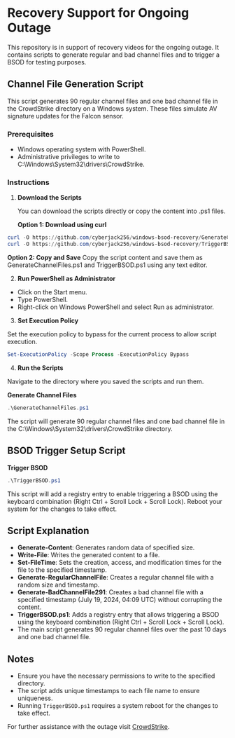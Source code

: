 # Recovery Support for Ongoing Outage

This repository is in support of recovery videos for the ongoing outage. It contains scripts to generate regular and bad channel files and to trigger a BSOD for testing purposes.

## Channel File Generation Script

This script generates 90 regular channel files and one bad channel file in the CrowdStrike directory on a Windows system. These files simulate AV signature updates for the Falcon sensor.

### Prerequisites

- Windows operating system with PowerShell.
- Administrative privileges to write to C:\Windows\System32\drivers\CrowdStrike.

### Instructions

1. **Download the Scripts**

   You can download the scripts directly or copy the content into .ps1 files.

   **Option 1: Download using curl**
```Powershell
curl -O https://github.com/cyberjack256/windows-bsod-recovery/GenerateChannelFiles.ps1
curl -O https://github.com/cyberjack256/windows-bsod-recovery/TriggerBSOD.ps1
```

**Option 2: Copy and Save**
Copy the script content and save them as GenerateChannelFiles.ps1 and TriggerBSOD.ps1 using any text editor.

2. **Run PowerShell as Administrator**

- Click on the Start menu.
- Type PowerShell.
- Right-click on Windows PowerShell and select Run as administrator.

3. **Set Execution Policy**

Set the execution policy to bypass for the current process to allow script execution.

```Powershell
Set-ExecutionPolicy -Scope Process -ExecutionPolicy Bypass
```

4. **Run the Scripts**

Navigate to the directory where you saved the scripts and run them.

**Generate Channel Files**
```Powershell
.\GenerateChannelFiles.ps1
```

The script will generate 90 regular channel files and one bad channel file in the C:\Windows\System32\drivers\CrowdStrike directory.

## BSOD Trigger Setup Script
**Trigger BSOD**

```Powershell
.\TriggerBSOD.ps1
```

This script will add a registry entry to enable triggering a BSOD using the keyboard combination (Right Ctrl + Scroll Lock + Scroll Lock). Reboot your system for the changes to take effect.

## Script Explanation

- **Generate-Content**: Generates random data of specified size.
- **Write-File**: Writes the generated content to a file.
- **Set-FileTime**: Sets the creation, access, and modification times for the file to the specified timestamp.
- **Generate-RegularChannelFile**: Creates a regular channel file with a random size and timestamp.
- **Generate-BadChannelFile291**: Creates a bad channel file with a specified timestamp (July 19, 2024, 04:09 UTC) without corrupting the content.
- **TriggerBSOD.ps1**: Adds a registry entry that allows triggering a BSOD using the keyboard combination (Right Ctrl + Scroll Lock + Scroll Lock).
- The main script generates 90 regular channel files over the past 10 days and one bad channel file.

## Notes

- Ensure you have the necessary permissions to write to the specified directory.
- The script adds unique timestamps to each file name to ensure uniqueness.
- Running `TriggerBSOD.ps1` requires a system reboot for the changes to take effect.

For further assistance with the outage visit [CrowdStrike](https://www.crowdstrike.com).
